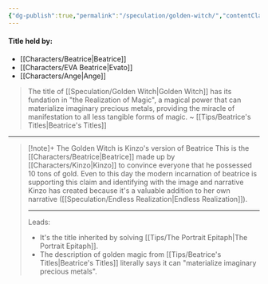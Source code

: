 ```yaml
---
{"dg-publish":true,"permalink":"/speculation/golden-witch/","contentClasses":"center-headings red-truth red-links blue-truth","created":"2025-02-27T17:44:11.908+01:00","updated":"2025-04-09T17:56:01.854+02:00"}
---
```


#### Title held by:
- [[Characters/Beatrice\|Beatrice]]
- [[Characters/EVA Beatrice\|Evato]]
- [[Characters/Ange\|Ange]]

>The title of [[Speculation/Golden Witch\|Golden Witch]] has its fundation in "the Realization of Magic", a magical power that can materialize imaginary precious metals, providing the miracle of manifestation to all less tangible forms of magic.
>~ [[Tips/Beatrice's Titles\|Beatrice's Titles]]

---


<div class="transclusion internal-embed is-loaded"><div class="markdown-embed">



> [!note]+ The Golden Witch is Kinzo's version of Beatrice
> This is the [[Characters/Beatrice\|Beatrice]] made up by [[Characters/Kinzo\|Kinzo]] to convince everyone that he possessed 10 tons of gold. Even to this day the modern incarnation of beatrice is supporting this claim and identifying with the image and narrative Kinzo has created because it's a valuable addition to her own narrative ([[Speculation/Endless Realization\|Endless Realization]]).
> 
> ---
> Leads:
> - It's the title inherited by solving [[Tips/The Portrait Epitaph\|The Portrait Epitaph]]. 
> - The description of golden magic from [[Tips/Beatrice's Titles\|Beatrice's Titles]] literally says it can "materialize imaginary precious metals".

</div></div>

